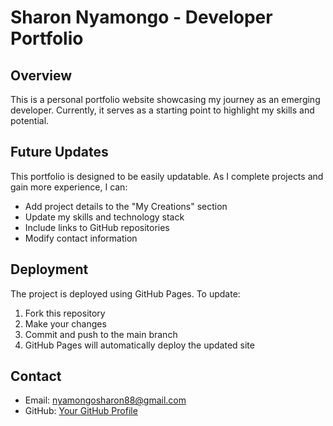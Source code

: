 
# Sharon Nyamongo - Developer Portfolio

## Overview

This is a personal portfolio website showcasing my journey as an emerging developer. Currently, it serves as a starting point to highlight my skills and potential.

## Future Updates

This portfolio is designed to be easily updatable. As I complete projects and gain more experience, I can:
- Add project details to the "My Creations" section
- Update my skills and technology stack
- Include links to GitHub repositories
- Modify contact information

## Deployment

The project is deployed using GitHub Pages. To update:
1. Fork this repository
2. Make your changes
3. Commit and push to the main branch
4. GitHub Pages will automatically deploy the updated site

## Contact

- Email: nyamongosharon88@gmail.com
- GitHub: [Your GitHub Profile](https://github.com/Sharonah8)

